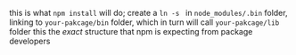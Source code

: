 this is what `npm install` will do;
create a `ln -s ` in `node_modules/.bin` folder, linking to `your-pakcage/bin` folder, which in turn will call `your-pakcage/lib` folder
this the *exact* structure that npm is expecting from package developers